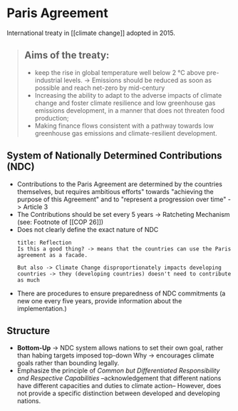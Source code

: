 # Paris Agreement
International treaty in [[climate change]] adopted in 2015.

> ## Aims of the treaty: 
> - keep the rise in global temperature well below 2 °C above pre-industrial levels. -> Emissions should be reduced as soon as possible and reach net-zero by mid-century
> - Increasing the ability to adapt to the adverse impacts of climate change and foster climate resilience and low greenhouse gas emissions development, in a manner that does not threaten food production;
> - Making finance flows consistent with a pathway towards low greenhouse gas emissions and climate-resilient development.

## System of Nationally Determined Contributions (NDC)
- Contributions to the Paris Agreement are determined by the countries themselves, but requires ambitious efforts" towards "achieving the purpose of this Agreement" and to "represent a progression over time" -> Article 3
- The Contributions should be set every 5 years -> Ratcheting Mechanism (see: Footnote of [[COP 26]])
- Does not clearly define the exact nature of NDC
	```ad-tip
	title: Reflection
	Is this a good thing? -> means that the countries can use the Paris agreement as a facade.
	
	But also -> Climate Change disproportionately impacts developing countries -> they (developing countries) doesn't need to contribute as much
	```
- There are procedures to ensure preparedness of NDC commitments (a new one every five years, provide information about the implementation.)

## Structure
- **Bottom-Up** -> NDC system allows nations to set their own goal, rather than habing targets imposed top-down
Why -> encourages climate goals rather than bounding legally.
- Emphasize the principle of *Common but Differentiated Responsibility and Respective Capabilities* –acknowledgement that different nations have different capacities and duties to climate action– However, does not provide a specific distinction between developed and developing nations.

